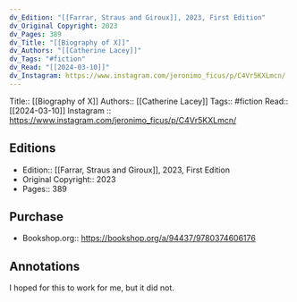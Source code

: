 ```yaml
---
dv_Edition: "[[Farrar, Straus and Giroux]], 2023, First Edition"
dv_Original Copyright: 2023
dv_Pages: 389
dv_Title: "[[Biography of X]]"
dv_Authors: "[[Catherine Lacey]]"
dv_Tags: "#fiction"
dv_Read: "[[2024-03-10]]"
dv_Instagram: https://www.instagram.com/jeronimo_ficus/p/C4Vr5KXLmcn/
---
```

Title:: [[Biography of X]]
Authors:: [[Catherine Lacey]]
Tags:: #fiction 
Read:: [[2024-03-10]]
Instagram :: https://www.instagram.com/jeronimo_ficus/p/C4Vr5KXLmcn/

## Editions
- Edition:: [[Farrar, Straus and Giroux]], 2023, First Edition
- Original Copyright:: 2023
- Pages:: 389

## Purchase
* Bookshop.org:: https://bookshop.org/a/94437/9780374606176
## Annotations

I hoped for this to work for me, but it did not.